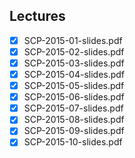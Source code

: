 Lectures
------
- [x] SCP-2015-01-slides.pdf
- [x] SCP-2015-02-slides.pdf
- [x] SCP-2015-03-slides.pdf
- [x] SCP-2015-04-slides.pdf
- [x] SCP-2015-05-slides.pdf
- [x] SCP-2015-06-slides.pdf
- [x] SCP-2015-07-slides.pdf
- [x] SCP-2015-08-slides.pdf
- [x] SCP-2015-09-slides.pdf
- [x] SCP-2015-10-slides.pdf

